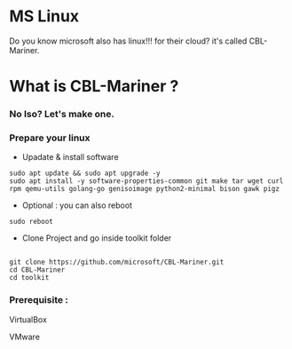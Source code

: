 # MS Linux
Do you know microsoft also has linux!!! for their cloud? it's called CBL-Mariner. 

# What is CBL-Mariner ? 

### No Iso? Let's make one. 

### Prepare your linux 

- Upadate & install software 

```shell
sudo apt update && sudo apt upgrade -y
sudo apt install -y software-properties-common git make tar wget curl rpm qemu-utils golang-go genisoimage python2-minimal bison gawk pigz
``` 

- Optional : you can also reboot

```
sudo reboot
```

- Clone Project and go inside toolkit folder 
```shell

git clone https://github.com/microsoft/CBL-Mariner.git
cd CBL-Mariner
cd toolkit

```


### Prerequisite : 

VirtualBox 

VMware

